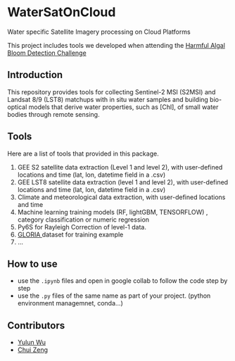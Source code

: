 # WaterSatOnCloud
Water specific Satellite Imagery processing on Cloud Platforms

This project includes tools we developed when attending the <a href="https://www.drivendata.org/competitions/143/tick-tick-bloom/" target="_blank">Harmful Algal Bloom Detection Challenge</a> 



## Introduction
This repository provides tools for collecting Sentinel-2 MSI (S2MSI) and Landsat 8/9 (LST8) matchups with in situ water samples and building bio-optical models that derive water properties, such as [Chl], of small water bodies through remote sensing.


## Tools
Here are a list of tools that provided in this package.

1. GEE S2 satellite data extraction (Level 1 and level 2), with user-defined locations and time (lat, lon, datetime field in a .csv)
2. GEE LST8 satellite data extraction (level 1 and level 2), with user-defined locations and time (lat, lon, datetime field in a .csv)
3. Climate and meteorological data extraction, with user-defined locations and time   
4. Machine learning training models (RF, lightGBM, TENSORFLOW) , category classification or numeric regression
5. Py6S for Rayleigh Correction of level-1 data.
6. <a href="https://www.nature.com/articles/s41597-023-01973-y" target="_blank"> GLORIA </a> dataset for training example
7. ...

## How to use

- use the `.ipynb` files and open in google collab to follow the code step by step
- use the `.py` files of the same name as part of your project. (python environment managemnet, conda...)

## Contributors
- [Yulun Wu ](Yulun.Wu@uottawa.ca)
- [Chui Zeng](chqzeng@gmail.com)

